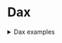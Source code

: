 # Dax

<details><summary>Dax examples</summary>
<p>
Some example 
  
```
code?

```
  
</p>
</details>
